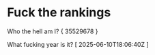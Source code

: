 # Fuck the rankings

Who the hell am I?
{ 35529678 }

What fucking year is it?
[ 2025-06-10T18:06:40Z ]
